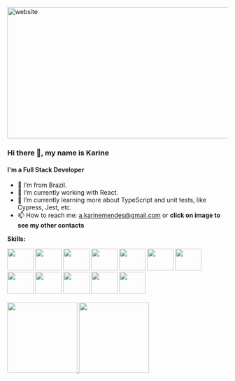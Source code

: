 [<img src='https://user-images.githubusercontent.com/80694430/152067758-57f8a4b2-322f-4d2e-89b9-e7f0d464dc89.mp4' alt='website' height='300' width='1000'>](https://karine-mendes.netlify.app) 

### Hi there 👋, my name is Karine
#### I'm a Full Stack Developer







- :house_with_garden: I’m from Brazil.
- 🔭 I’m currently working with React.
- 🌱 I’m currently learning more about TypeScript and unit tests, like Cypress, Jest, etc. 
- 📫 How to reach me: a.karinemendes@gmail.com or **click on image to see my other contacts**

**Skills:** 
<br>
<div>
  <img src="https://cdn.jsdelivr.net/gh/devicons/devicon/icons/react/react-original-wordmark.svg" height="50" width="60"/>
  <img src="https://cdn.jsdelivr.net/gh/devicons/devicon/icons/redux/redux-original.svg" height="50" width="60"/>
  <img src="https://cdn.jsdelivr.net/gh/devicons/devicon/icons/materialui/materialui-original.svg" height="50" width="60"/>
  <img src="https://cdn.jsdelivr.net/gh/devicons/devicon/icons/html5/html5-plain-wordmark.svg" height="50" width="60"/>
  <img src="https://cdn.jsdelivr.net/gh/devicons/devicon/icons/css3/css3-plain-wordmark.svg" height="50" width="60"/>
  <img src="https://cdn.jsdelivr.net/gh/devicons/devicon/icons/sass/sass-original.svg" height="50" width="60"/>
  <img src="https://cdn.jsdelivr.net/gh/devicons/devicon/icons/typescript/typescript-original.svg" height="50" width="60"/>
  <img src="https://cdn.jsdelivr.net/gh/devicons/devicon/icons/javascript/javascript-original.svg" height="50" width="60"/>
  <img src="https://cdn.jsdelivr.net/gh/devicons/devicon/icons/nodejs/nodejs-original.svg" height="50" width="60"/>
  <img src="https://cdn.jsdelivr.net/gh/devicons/devicon/icons/express/express-original.svg" height="50" width="60"/>
  <img src="https://cdn.jsdelivr.net/gh/devicons/devicon/icons/postgresql/postgresql-plain-wordmark.svg" height="50" width="60"/>
  <img src="https://cdn.jsdelivr.net/gh/devicons/devicon/icons/mysql/mysql-original.svg" height="50" width="60"/>
</div>
<br>
<div>
  <a href="https://github.com/karinemendesgit">
  <img height="160em" src="https://github-readme-stats.vercel.app/api/top-langs/?username=karinemendesgit&layout=compact&langs_count=7&theme=dracula"/>
  <img height="160em" src="https://github-readme-stats.vercel.app/api?username=karinemendesgit&show_icons=true&theme=dracula&include_all_commits=true&count_private=true"/>
</div>
